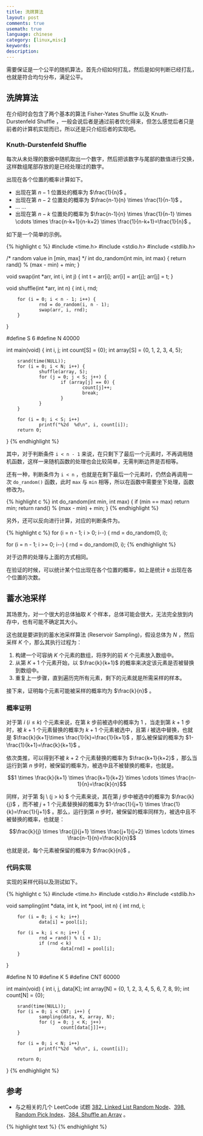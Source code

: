 ```yaml
---
title: 洗牌算法
layout: post
comments: true
usemath: true
language: chinese
category: [linux,misc]
keywords:
description:
---
```


需要保证是一个公平的随机算法，首先介绍如何打乱，然后是如何判断已经打乱，也就是符合均匀分布，满足公平。

<!-- more -->

## 洗牌算法

在介绍时会包含了两个基本的算法 Fisher-Yates Shuffle 以及 Knuth-Durstenfeld Shuffle ，一般会说后者是通过前者优化得来，但怎么感觉后者只是前者的计算机实现而已，所以还是只介绍后者的实现吧。

<!--
## Fisher-Yates Shuffle

最早由 Ronald A. Fisher 和 Frank Yates 提出，基本思想就是从原始数组中随机取一个之前没取过的数字到新数组中，具体如下：

1. 初始化原始数组和新数组，原始数组长度为n(已知)；
2. 从还没处理的数组（假如还剩k个）中，随机产生一个[0, k)之间的数字p（假设数组从0开始）；
3. 从剩下的k个数中把第p个数取出；
4. 重复步骤2和3直到数字全部取完；
5. 从步骤3取出的数字序列便是一个打乱了的数列。

下面证明其随机性，假设有 $n$ 个元素的数组，也就是要证明每个元素被放置在新数组中第 $i$ 个位置的概率是 $\frac{1}{n}$ 。

一个元素 $m$ 被放入第 $i$ 个位置的概率 $p$ 为，前 $i - 1$ 个位置没有选中 $m$ ，而第 $i$ 个位置选中 $m$ 的概率。

$$P = \frac{n-1}{n} \times \frac{n-2}{n-1} \times \cdots \times \frac{n-i+1}{n-i+2} \times \frac{1}{n-i+1}=\frac{1}{n}$$

据说时间复杂度是 O(n*n) 空间复杂度为 O(n) ，暂时不确定为啥是 n*n
-->

### Knuth-Durstenfeld Shuffle

每次从未处理的数据中随机取出一个数字，然后把该数字与尾部的数值进行交换，这样数组尾部存放的是已经处理过的数字。

出现在各个位置的概率计算如下。

* 出现在第 $n-1$ 位置处的概率为 $\frac{1}{n}$ 。
* 出现在第 $n-2$ 位置处的概率为 $\frac{n-1}{n} \times \frac{1}{n-1}$ 。
* ... ...
* 出现在第 $n-k$ 位置处的概率为 $\frac{n-1}{n} \times \frac{1}{n-1} \times \cdots \times \frac{n-k+1}{n-k+2} \times \frac{1}{n-k+1}=\frac{1}{n}$ 。

如下是一个简单的示例。

{% highlight c %}
#include <time.h>
#include <stdio.h>
#include <stdlib.h>

/* random value in [min, max] */
int do_random(int min, int max)
{
        return rand() % (max - min) + min;
}

void swap(int *arr, int i, int j)
{
        int t = arr[i];
        arr[i] = arr[j];
        arr[j] = t;
}

void shuffle(int *arr, int n)
{
        int i, rnd;

        for (i = 0; i < n - 1; i++) {
                rnd = do_random(i, n - 1);
                swap(arr, i, rnd);
        }
}

#define S 6
#define N 40000

int main(void)
{
        int i, j;
        int count[S] = {0};
        int array[S] = {0, 1, 2, 3, 4, 5};

        srand(time(NULL));
        for (i = 0; i < N; i++) {
                shuffle(array, S);
                for (j = 0; j < S; j++) {
                        if (array[j] == 0) {
                                count[j]++;
                                break;
                        }
                }
        }

        for (i = 0; i < S; i++)
                printf("%2d  %d\n", i, count[i]);
        return 0;
}
{% endhighlight %}

其中，对于判断条件 `i < n - 1` 来说，在只剩下了最后一个元素时，不再调用随机函数，这样一来随机函数的处理也会比较简单，无需判断边界是否相等。

还有一种，判断条件为 `i < n` ，也就是在剩下最后一个元素时，仍然会再调用一次 `do_random()` 函数，此时 `max` 与 `min` 相等，所以在函数中需要坐下处理，函数修改为。

{% highlight c %}
int do_random(int min, int max)
{
        if (min == max)
				return min;
        return rand() % (max - min) + min;
}
{% endhighlight %}

另外，还可以反向进行计算，对应的判断条件为。

{% highlight c %}
for (i = n - 1; i > 0; i--) {
        rnd = do_random(0, i);

for (i = n - 1; i >= 0; i--) {
        rnd = do_random(0, i);
{% endhighlight %}

对于边界的处理与上面的方式相同。

在验证的时候，可以统计某个位出现在各个位置的概率，如上是统计 `0` 出现在各个位置的次数。

## 蓄水池采样

其场景为，对一个很大的总体抽取 $K$ 个样本，总体可能会很大，无法完全放到内存中，也有可能不确定其大小。

这也就是要讲到的蓄水池采样算法 (Reservoir Sampling)，假设总体为 $N$ ，然后采样 $K$ 个，那么其执行过程为：

1. 构建一个可容纳 $K$ 个元素的数组，将序列的前 $K$ 个元素放入数组中。
2. 从第 $K+1$ 个元素开始，以 $\frac{k}{k+1}$ 的概率来决定该元素是否被替换到数组中。
3. 重复上一步骤，直到遍历完所有元素，剩下的元素就是所需采样的样本。

接下来，证明每个元素可能被采样的概率均为 $\frac{k}{n}$ 。

### 概率证明

对于第 $i \ (i \leqslant k)$ 个元素来说，在第 $k$ 步前被选中的概率为 $1$ ，当走到第 $k+1$ 步时，被 $k+1$ 个元素替换的概率为 $k+1$ 个元素被选中，且第 $i$ 被选中替换，也就是 $\frac{k}{k+1}\times \frac{1}{k}=\frac{1}{k+1}$ ，那么被保留的概率为 $1-\frac{1}{k+1}=\frac{k}{k+1}$ 。

依次类推，可以得到不被 $k+2$ 个元素替换的概率为 $\frac{k+1}{k+2}$ ，那么当运行到第 $n$ 步时，被保留的概率为，被选中且不被替换的概率，也就是。

$$1 \times \frac{k}{k+1} \times \frac{k+1}{k+2} \times \cdots \times \frac{n-1}{n}=\frac{k}{n}$$

同样，对于第 $j \ (j > k) $ 个元素来说，其在第 $j$ 步中被选中的概率为 $\frac{k}{j}$ ，而不被 $j+1$ 个元素替换掉的概率为 $1-\frac{1}{j+1} \times \frac{1}{k}=\frac{1}{j+1}$ 。那么，运行到第 $n$ 步时，被保留的概率同样为，被选中且不被替换的概率，也就是：

$$\frac{k}{j} \times \frac{j}{j+1} \times \frac{j+1}{j+2} \times \cdots \times \frac{n-1}{n}=\frac{k}{n}$$

也就是说，每个元素被保留的概率为 $\frac{k}{n}$ 。

### 代码实现

实现的采样代码以及测试如下。

{% highlight c %}
#include <time.h>
#include <stdio.h>
#include <stdlib.h>

void sampling(int *data, int k, int *pool, int n)
{
        int rnd, i;

        for (i = 0; i < k; i++)
                data[i] = pool[i];

        for (i = k; i < n; i++) {
                rnd = rand() % (i + 1);
                if (rnd < k)
                        data[rnd] = pool[i];
        }
}

#define N   10
#define K   5
#define CNT 60000

int main(void)
{
        int i, j, data[K];
        int array[N] = {0, 1, 2, 3, 4, 5, 6, 7, 8, 9};
        int count[N] = {0};

        srand(time(NULL));
        for (i = 0; i < CNT; i++) {
                sampling(data, K, array, N);
                for (j = 0; j < K; j++)
                        count[data[j]]++;
        }

        for (i = 0; i < N; i++)
                printf("%2d  %d\n", i, count[i]);

        return 0;
}
{% endhighlight %}

## 参考

* 与之相关的几个 LeetCode 试题 [382. Linked List Random Node](https://leetcode.com/problems/linked-list-random-node/)、[398. Random Pick Index](https://leetcode.com/problems/random-pick-index/)、[384. Shuffle an Array](https://leetcode.com/problems/shuffle-an-array/) 。

<!--
还有啥蓄水池算法
https://blog.csdn.net/qq_26399665/article/details/79831490

有不错的动画
https://bost.ocks.org/mike/shuffle/
-->

{% highlight text %}
{% endhighlight %}
